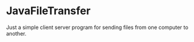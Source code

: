 # JavaFileTransfer
Just a simple client server program for sending files from one computer to another. 
